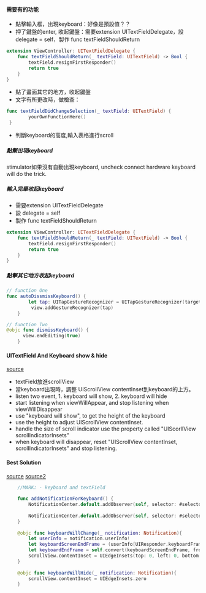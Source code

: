 #### 需要有的功能
- 點擊輸入框，出現keyboard：好像是預設值？？
- 押了鍵盤的enter, 收起鍵盤：需要extension UITextFieldDelegate，設 delegate = self，製作 func textFieldShouldReturn
```swift
extension ViewController: UITextFieldDelegate {
    func textFieldShouldReturn(_ textField: UITextField) -> Bool {
        textField.resignFirstResponder()
        return true
    }
}
```
- 點了畫面其它的地方，收起鍵盤
- 文字有所更改時，做檢查：
```Swift
func textFieldDidChangeSelection(_ textField: UITextField) {
        yourOwnFunctionHere()
 }
```
- 判斷keyboard的高度,輸入表格進行scroll





##### 點繫出現keyboard
stimulator如果沒有自動出現keyboard, uncheck connect hardware keyboard will do the trick.

##### 輸入完畢收起keyboard
- 需要extension UITextFieldDelegate
- 設 delegate = self
- 製作 func textFieldShouldReturn

```swift
extension ViewController: UITextFieldDelegate {
    func textFieldShouldReturn(_ textField: UITextField) -> Bool {
        textField.resignFirstResponder()
        return true
    }
}
```

##### 點擊其它地方收起keyboard

```Swift
// function One
func autoDissmissKeyboard() {
        let tap: UITapGestureRecognizer = UITapGestureRecognizer(target: self, action: #selector(dismissKeyboard))
         view.addGestureRecognizer(tap)
    }

// function Two
@objc func dismissKeyboard() {
      view.endEditing(true)
    }
```

#### UITextField And Keyboard show & hide
[source](https://www.youtube.com/watch?v=kD6vw0hp5WU&t=682)
- textField放進scrollView
- 當keyboard出現時，調整 UIScrollView contentInset到keyboard的上方。
- listen two event, 1. keyboard will show, 2. keyboard will hide
- start listening when viewWillAppear, and stop listening when viewWillDisappear
- use "keyboard will show", to get the height of the keyboard
- use the height to adjust UIScrollView contentInset.
- handle the size of scroll indicator use the property called "UIScorllView scrollIndicatorInsets"
- when keyboard will disappear, reset "UIScrollView contentInset, scrollIndicatorInsets" and stop listening.


#### Best Solution
[source](https://www.youtube.com/watch?v=D3sxanj3vd8)
[source2](https://stackoverflow.com/questions/29903893/swift-get-keyboard-input-as-the-user-is-typing)

```Swift
    //MARK: - keyboard and textField
    
    func addNotificationForKeyboard() {
        NotificationCenter.default.addObserver(self, selector: #selector(keyboardWillChange), name: UIResponder.keyboardWillChangeFrameNotification, object: nil)
        
        NotificationCenter.default.addObserver(self, selector: #selector(keyboardWillHide), name: UIResponder.keyboardWillHideNotification, object: nil)
    }
    
    @objc func keyboardWillChange(_ notification: Notification){
        let userInfo = notification.userInfo!
        let keyboardScreenEndFrame = (userInfo[UIResponder.keyboardFrameEndUserInfoKey] as! NSValue).cgRectValue
        let keyboardEndFrame = self.convert(keyboardScreenEndFrame, from: self)
        scrollView.contentInset = UIEdgeInsets(top: 0, left: 0, bottom: keyboardEndFrame.height, right: 0)
    }
    
    @objc func keyboardWillHide(_ notification: Notification){
        scrollView.contentInset = UIEdgeInsets.zero
    }

```
